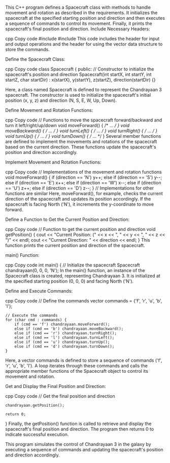 This C++ program defines a Spacecraft class with methods to handle movement and rotation as described in the requirements. It initializes the spacecraft at the specified starting position and direction and then executes a sequence of commands to control its movement. Finally, it prints the spacecraft's final position and direction.
Include Necessary Headers:

cpp
Copy code
#include <iostream>
#include <vector>
This code includes the <iostream> header for input and output operations and the <vector> header for using the vector data structure to store the commands.

Define the Spacecraft Class:

cpp
Copy code
class Spacecraft {
public:
    // Constructor to initialize the spacecraft's position and direction
    Spacecraft(int startX, int startY, int startZ, char startDir)
        : x(startX), y(startY), z(startZ), direction(startDir) {}
        
Here, a class named Spacecraft is defined to represent the Chandrayaan 3 spacecraft. The constructor is used to initialize the spacecraft's initial position (x, y, z) and direction (N, S, E, W, Up, Down).

Define Movement and Rotation Functions:

cpp
Copy code
    // Functions to move the spacecraft forward/backward and turn it left/right/up/down
    void moveForward() { /* ... */ }
    void moveBackward() { /* ... */ }
    void turnLeft() { /* ... */ }
    void turnRight() { /* ... */ }
    void turnUp() { /* ... */ }
    void turnDown() { /* ... */ }
Several member functions are defined to implement the movements and rotations of the spacecraft based on the current direction. These functions update the spacecraft's position and direction accordingly.

Implement Movement and Rotation Functions:

cpp
Copy code
    // Implementations of the movement and rotation functions
    void moveForward() {
        if (direction == 'N') y++;
        else if (direction == 'S') y--;
        else if (direction == 'E') x++;
        else if (direction == 'W') x--;
        else if (direction == 'U') z++;
        else if (direction == 'D') z--;
    }
    // Implementations for other functions are similar
Here, moveForward(), for example, checks the current direction of the spacecraft and updates its position accordingly. If the spacecraft is facing North ('N'), it increments the y-coordinate to move forward.

Define a Function to Get the Current Position and Direction:

cpp
Copy code
    // Function to get the current position and direction
    void getPosition() {
        cout << "Current Position: (" << x << ", " << y << ", " << z << ")" << endl;
        cout << "Current Direction: " << direction << endl;
    }
This function prints the current position and direction of the spacecraft.

main() Function:

cpp
Copy code
int main() {
    // Initialize the spacecraft
    Spacecraft chandrayaan(0, 0, 0, 'N');
In the main() function, an instance of the Spacecraft class is created, representing Chandrayaan 3. It is initialized at the specified starting position (0, 0, 0) and facing North ('N').

Define and Execute Commands:

cpp
Copy code
    // Define the commands
    vector<char> commands = {'f', 'r', 'u', 'b', 'l'};

    // Execute the commands
    for (char cmd : commands) {
        if (cmd == 'f') chandrayaan.moveForward();
        else if (cmd == 'b') chandrayaan.moveBackward();
        else if (cmd == 'r') chandrayaan.turnRight();
        else if (cmd == 'l') chandrayaan.turnLeft();
        else if (cmd == 'u') chandrayaan.turnUp();
        else if (cmd == 'd') chandrayaan.turnDown();
    }
Here, a vector commands is defined to store a sequence of commands ('f', 'r', 'u', 'b', 'l'). A loop iterates through these commands and calls the appropriate member functions of the Spacecraft object to control its movement and rotation.

Get and Display the Final Position and Direction:

cpp
Copy code
    // Get the final position and direction

    
    chandrayaan.getPosition();

    return 0;
}
Finally, the getPosition() function is called to retrieve and display the spacecraft's final position and direction. The program then returns 0 to indicate successful execution.

This program simulates the control of Chandrayaan 3 in the galaxy by executing a sequence of commands and updating the spacecraft's position and direction accordingly.
